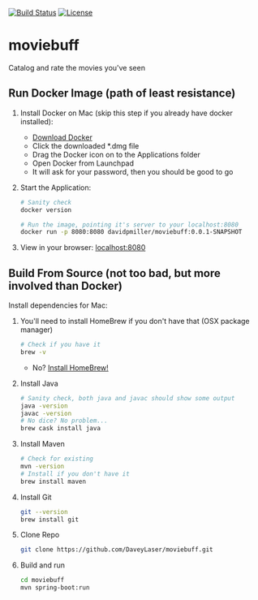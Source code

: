 [![Build Status](https://travis-ci.org/DaveyLaser/moviebuff.svg?branch=master)](https://travis-ci.org/DaveyLaser/moviebuff)
[![License](https://img.shields.io/badge/license-%20MIT-blue.svg)](../master/LICENSE)

# moviebuff

Catalog and rate the movies you've seen

## Run Docker Image (path of least resistance)

1. Install Docker on Mac (skip this step if you already have docker installed):
    * [Download Docker](https://download.docker.com/mac/stable/Docker.dmg)
    * Click the downloaded *.dmg file
    * Drag the Docker icon on to the Applications folder
    * Open Docker from Launchpad
    * It will ask for your password, then you should be good to go

2. Start the Application:
    ```bash
    # Sanity check
    docker version

    # Run the image, pointing it's server to your localhost:8080
    docker run -p 8080:8080 davidpmiller/moviebuff:0.0.1-SNAPSHOT
    ```

3. View in your browser: [localhost:8080](http://localhost:8080)

## Build From Source (not too bad, but more involved than Docker)

Install dependencies for Mac:

1. You'll need to install HomeBrew if you don't have that (OSX package manager)
    ```bash
    # Check if you have it
    brew -v
    ```
    * No? [Install HomeBrew!](https://brew.sh/)

2. Install Java
    ```bash
    # Sanity check, both java and javac should show some output
    java -version
    javac -version
    # No dice? No problem...
    brew cask install java
    ```

3. Install Maven
    ```bash
    # Check for existing
    mvn -version
    # Install if you don't have it
    brew install maven
    ```

4. Install Git
    ```bash
    git --version
    brew install git
    ```

5. Clone Repo
    ```bash
    git clone https://github.com/DaveyLaser/moviebuff.git
    ```

6. Build and run
    ```bash
    cd moviebuff
    mvn spring-boot:run
    ```
